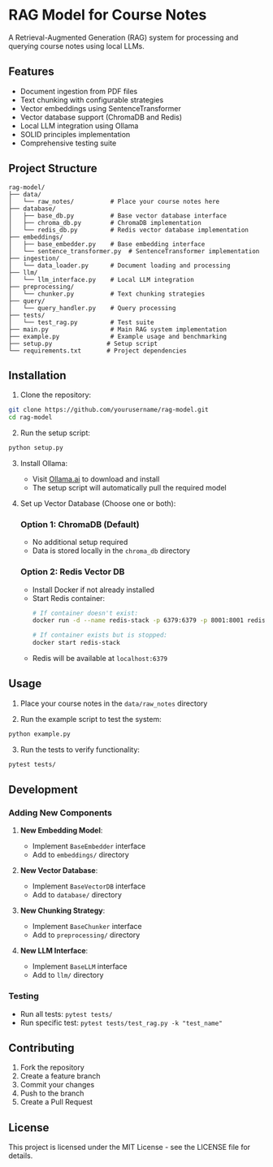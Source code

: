 # RAG Model for Course Notes

A Retrieval-Augmented Generation (RAG) system for processing and querying course notes using local LLMs.

## Features

- Document ingestion from PDF files
- Text chunking with configurable strategies
- Vector embeddings using SentenceTransformer
- Vector database support (ChromaDB and Redis)
- Local LLM integration using Ollama
- SOLID principles implementation
- Comprehensive testing suite

## Project Structure

```
rag-model/
├── data/
│   └── raw_notes/          # Place your course notes here
├── database/
│   ├── base_db.py          # Base vector database interface
│   ├── chroma_db.py        # ChromaDB implementation
│   └── redis_db.py         # Redis vector database implementation
├── embeddings/
│   ├── base_embedder.py    # Base embedding interface
│   └── sentence_transformer.py  # SentenceTransformer implementation
├── ingestion/
│   └── data_loader.py      # Document loading and processing
├── llm/
│   └── llm_interface.py    # Local LLM integration
├── preprocessing/
│   └── chunker.py          # Text chunking strategies
├── query/
│   └── query_handler.py    # Query processing
├── tests/
│   └── test_rag.py         # Test suite
├── main.py                 # Main RAG system implementation
├── example.py              # Example usage and benchmarking
├── setup.py               # Setup script
└── requirements.txt       # Project dependencies
```

## Installation

1. Clone the repository:
```bash
git clone https://github.com/yourusername/rag-model.git
cd rag-model
```

2. Run the setup script:
```bash
python setup.py
```

3. Install Ollama:
   - Visit [Ollama.ai](https://ollama.ai/) to download and install
   - The setup script will automatically pull the required model

4. Set up Vector Database (Choose one or both):

   ### Option 1: ChromaDB (Default)
   - No additional setup required
   - Data is stored locally in the `chroma_db` directory

   ### Option 2: Redis Vector DB
   - Install Docker if not already installed
   - Start Redis container:
     ```bash
     # If container doesn't exist:
     docker run -d --name redis-stack -p 6379:6379 -p 8001:8001 redis/redis-stack:latest
     
     # If container exists but is stopped:
     docker start redis-stack
     ```
   - Redis will be available at `localhost:6379`

## Usage

1. Place your course notes in the `data/raw_notes` directory

2. Run the example script to test the system:
```bash
python example.py
```

3. Run the tests to verify functionality:
```bash
pytest tests/
```

## Development

### Adding New Components

1. **New Embedding Model**:
   - Implement `BaseEmbedder` interface
   - Add to `embeddings/` directory

2. **New Vector Database**:
   - Implement `BaseVectorDB` interface
   - Add to `database/` directory

3. **New Chunking Strategy**:
   - Implement `BaseChunker` interface
   - Add to `preprocessing/` directory

4. **New LLM Interface**:
   - Implement `BaseLLM` interface
   - Add to `llm/` directory

### Testing

- Run all tests: `pytest tests/`
- Run specific test: `pytest tests/test_rag.py -k "test_name"`

## Contributing

1. Fork the repository
2. Create a feature branch
3. Commit your changes
4. Push to the branch
5. Create a Pull Request

## License

This project is licensed under the MIT License - see the LICENSE file for details. 